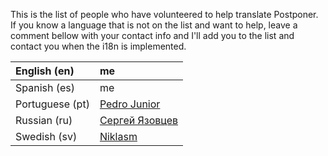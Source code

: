 This is the list of people who have volunteered to help translate Postponer. If you know a language that is not on the list and want to help, leave a comment bellow with your contact info and I'll add you to the list and contact you when the i18n is implemented.

| English (en) | me |
|:-------------|:---|
| Spanish (es) | me |
| Portuguese (pt) | [Pedro Junior](http://twitter.com/vjnrv) |
| Russian  (ru) | [Сергей Язовцев](mailto:yazovcev@gmail.com) |
| Swedish (sv) | [Niklasm](http://twitter.com/niklasm) |